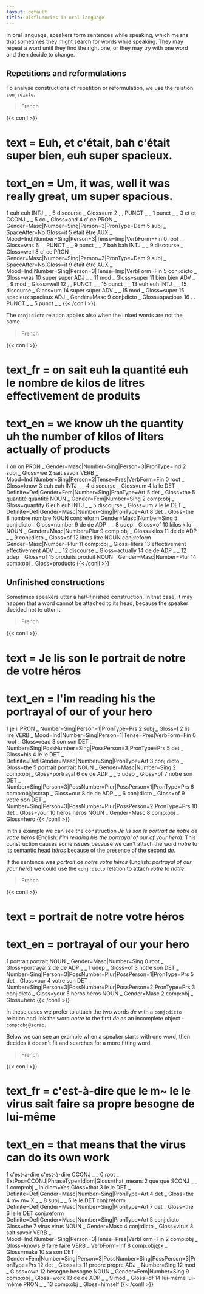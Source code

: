 ```yaml
---
layout: default
title: Disfluencies in oral language
---
```


In oral language, speakers form sentences while speaking, which means that sometimes they might search for words while speaking. 
They may repeat a word until they find the right one, or they may try with one word and then decide to change.

## Repetitions and reformulations

To analyse constructions of repetition or reformulation, we use the relation `conj:dicto`.


> French

{{< conll >}}
# text = Euh, et c'était, bah c'était super bien, euh super spacieux.
# text_en = Um, it was, well it was really great, um super spacious. 
1	euh	euh	INTJ	_	_	5	discourse	_	Gloss=um
2	,	,	PUNCT	_	_	1	punct	_	_
3	et	et	CCONJ	_	_	5	cc	_	Gloss=and
4	c'	ce	PRON	_	Gender=Masc|Number=Sing|Person=3|PronType=Dem	5	subj	_	SpaceAfter=No|Gloss=it
5	était	être	AUX	_	Mood=Ind|Number=Sing|Person=3|Tense=Imp|VerbForm=Fin	0	root	_	Gloss=was
6	,	,	PUNCT	_	_	9	punct	_	_
7	bah	bah	INTJ	_	_	9	discourse	_	Gloss=well
8	c'	ce	PRON	_	Gender=Masc|Number=Sing|Person=3|PronType=Dem	9	subj	_	SpaceAfter=No|Gloss=it
9	était	être	AUX	_	Mood=Ind|Number=Sing|Person=3|Tense=Imp|VerbForm=Fin	5	conj:dicto	_	Gloss=was
10	super	super	ADJ	_	_	11	mod	_	Gloss=super
11	bien	bien	ADV	_	_	9	mod	_	Gloss=well
12	,	,	PUNCT	_	_	15	punct	_	_
13	euh	euh	INTJ	_	_	15	discourse	_	Gloss=um
14	super	super	ADV	_	_	15	mod	_	Gloss=super
15	spacieux	spacieux	ADJ	_	Gender=Masc	9	conj:dicto	_	Gloss=spacious
16	.	.	PUNCT	_	_	5	punct	_	_
{{< /conll >}}

The `conj:dicto` relation applies also when the linked words are not the same.

> French

{{< conll >}}
# text_fr = on sait euh la quantité euh le nombre de kilos de litres effectivement de produits
# text_en = we know uh the quantity uh the number of kilos of liters actually of products 
1	on	on	PRON	_	Gender=Masc|Number=Sing|Person=3|PronType=Ind	2	subj	_	Gloss=we
2	sait	savoir	VERB	_	Mood=Ind|Number=Sing|Person=3|Tense=Pres|VerbForm=Fin	0	root	_	Gloss=know
3	euh	euh	INTJ	_	_	4	discourse	_	Gloss=um
4	la	le	DET	_	Definite=Def|Gender=Fem|Number=Sing|PronType=Art	5	det	_	Gloss=the
5	quantité	quantité	NOUN	_	Gender=Fem|Number=Sing	2	comp:obj	_	Gloss=quantity
6	euh	euh	INTJ	_	_	5	discourse	_	Gloss=um
7	le	le	DET	_	Definite=Def|Gender=Masc|Number=Sing|PronType=Art	8	det	_	Gloss=the
8	nombre	nombre	NOUN	conj:reform	Gender=Masc|Number=Sing	5	conj:dicto	_	Gloss=number
9	de	de	ADP	_	_	8	udep	_	Gloss=of
10	kilos	kilo	NOUN	_	Gender=Masc|Number=Plur	9	comp:obj	_	Gloss=kilos
11	de	de	ADP	_	_	9	conj:dicto	_	Gloss=of
12	litres	litre	NOUN	conj:reform	Gender=Masc|Number=Plur	11	comp:obj	_	Gloss=liters
13	effectivement	effectivement	ADV	_	_	12	discourse	_	Gloss=actually
14	de	de	ADP	_	_	12	udep	_	Gloss=of
15	produits	produit	NOUN	_	Gender=Masc|Number=Plur	14	comp:obj	_	Gloss=products
{{< /conll >}}

## Unfinished constructions

Sometimes speakers utter a half-finished construction. In that case, it may happen that a word cannot be attached to its head, because the speaker decided not to utter it.

> French

{{< conll >}}
# text = Je lis son le portrait de notre de votre héros
# text_en = I'im reading his the portrayal of our of your hero
1	je	il	PRON	_	Number=Sing|Person=1|PronType=Prs	2	subj	_	Gloss=I
2	lis	lire	VERB	_	Mood=Ind|Number=Sing|Person=1|Tense=Pres|VerbForm=Fin	0	root	_	Gloss=read
3	son	son	DET	_	Number=Sing|PossNumber=Sing|PossPerson=3|PronType=Prs	5	det	_	Gloss=his
4	le	le	DET	_	Definite=Def|Gender=Masc|Number=Sing|PronType=Art	3	conj:dicto	_	Gloss=the
5	portrait	portrait	NOUN	_	Gender=Masc|Number=Sing	2	comp:obj	_	Gloss=portrayal
6	de	de	ADP	_	_	5	udep	_	Gloss=of
7	notre	son	DET	_	Number=Sing|Person=3|PossNumber=Plur|PossPerson=1|PronType=Prs	6	comp:obj@scrap	_	Gloss=our
8	de	de	ADP	_	_	6	conj:dicto	_	Gloss=of
9	votre	son	DET	_	Number=Sing|Person=3|PossNumber=Plur|PossPerson=2|PronType=Prs	10	det	_	Gloss=your
10	héros	héros	NOUN	_	Gender=Masc	8	comp:obj	_	Gloss=hero
{{< /conll >}}

In this example we can see the construction *Je lis son le portrait de notre de votre héros* (English: *I'im reading his the portrayal of our of your hero*). This construction causes some issues because we can't attach the word *notre* to its semantic head *héros* because of the presence of the second *de*.

If the sentence was *portrait de notre votre héros* (English: *portrayal of our your hero*) we could use the `conj:dicto` relation to attach *votre* to *notre*.

> French

{{< conll >}}
# text = portrait de notre votre héros
# text_en = portrayal of our your hero
1	portrait	portrait	NOUN	_	Gender=Masc|Number=Sing	0	root	_	Gloss=portrayal
2	de	de	ADP	_	_	1	udep	_	Gloss=of
3	notre	son	DET	_	Number=Sing|Person=3|PossNumber=Plur|PossPerson=1|PronType=Prs	5	det	_	Gloss=our
4	votre	son	DET	_	Number=Sing|Person=3|PossNumber=Plur|PossPerson=2|PronType=Prs	3	conj:dicto	_	Gloss=your
5	héros	héros	NOUN	_	Gender=Masc	2	comp:obj	_	Gloss=hero
{{< /conll >}}

In these cases we prefer to attach the two words *de* with a `conj:dicto` relation and link the word *notre* to the first *de* as an incomplete object - `comp:obj@scrap`.


Below we can see an example when a speaker starts with one word, then decides it doesn't fit and searches for a more fitting word.

> French

{{< conll >}}
# text_fr = c'est-à-dire que le m~ le le virus sait faire sa propre besogne de lui-même
# text_en = that means that the virus can do its own work
1	c'est-à-dire	c'est-à-dire	CCONJ	_	_	0	root	_	ExtPos=CCONJ|PhraseType=Idiom|Gloss=that_means
2	que	que	SCONJ	_	_	1	comp:obj	_	InIdiom=Yes|Gloss=that
3	le	le	DET	_	Definite=Def|Gender=Masc|Number=Sing|PronType=Art	4	det	_	Gloss=the
4	m~	m~	X	_	_	8	subj	_	_
5	le	le	DET	conj:reform	Definite=Def|Gender=Masc|Number=Sing|PronType=Art	7	det	_	Gloss=the
6	le	le	DET	conj:reform	Definite=Def|Gender=Masc|Number=Sing|PronType=Art	5	conj:dicto	_	Gloss=the
7	virus	virus	NOUN	_	Gender=Masc	4	conj:dicto	_	Gloss=virus
8	sait	savoir	VERB	_	Mood=Ind|Number=Sing|Person=3|Tense=Pres|VerbForm=Fin	2	comp:obj	_	Gloss=knows
9	faire	faire	VERB	_	VerbForm=Inf	8	comp:obj@x	_	Gloss=make
10	sa	son	DET	_	Gender=Fem|Number=Sing|Person=3|PossNumber=Sing|PossPerson=3|PronType=Prs	12	det	_	Gloss=its
11	propre	propre	ADJ	_	Number=Sing	12	mod	_	Gloss=own
12	besogne	besogne	NOUN	_	Gender=Fem|Number=Sing	9	comp:obj	_	Gloss=work
13	de	de	ADP	_	_	9	mod	_	Gloss=of
14	lui-même	lui-même	PRON	_	_	13	comp:obj	_	Gloss=himself
{{< /conll >}}



